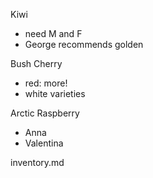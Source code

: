 Kiwi
 - need M and F
 - George recommends golden

Bush Cherry
 - red: more!
 - white varieties

Arctic Raspberry
 - Anna
 - Valentina

inventory.md

